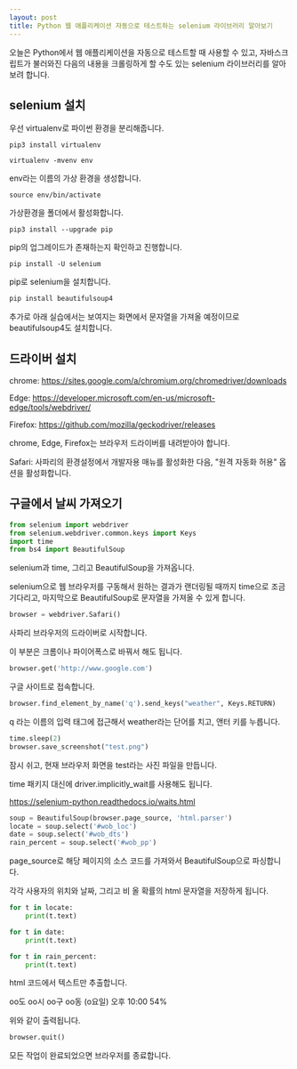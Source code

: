 ```yaml
---
layout: post
title: Python 웹 애플리케이션 자동으로 테스트하는 selenium 라이브러리 알아보기
---
```


오늘은 Python에서 웹 애플리케이션을 자동으로 테스트할 때 사용할 수 있고, 자바스크립트가 불러와진 다음의 내용을 크롤링하게 할 수도 있는 selenium 라이브러리를 알아보려 합니다.

## selenium 설치

우선 virtualenv로 파이썬 환경을 분리해줍니다.

```
pip3 install virtualenv
```

```
virtualenv -mvenv env
```

env라는 이름의 가상 환경을 생성합니다.

```
source env/bin/activate
```

가상환경을 폴더에서 활성화합니다.

```
pip3 install --upgrade pip
```

pip의 업그레이드가 존재하는지 확인하고 진행합니다.

```
pip install -U selenium
```

pip로 selenium을 설치합니다.

```python
pip install beautifulsoup4
```

추가로 아래 실습에서는 보여지는 화면에서 문자열을 가져올 예정이므로 beautifulsoup4도 설치합니다.

## 드라이버 설치

chrome: https://sites.google.com/a/chromium.org/chromedriver/downloads

Edge: https://developer.microsoft.com/en-us/microsoft-edge/tools/webdriver/

Firefox: https://github.com/mozilla/geckodriver/releases

chrome, Edge, Firefox는 브라우저 드라이버를 내려받아야 합니다.

Safari:	사파리의 환경설정에서 개발자용 매뉴를 활성화한 다음, "원격 자동화 허용" 옵션을 활성화합니다.

## 구글에서 날씨 가져오기

```python
from selenium import webdriver
from selenium.webdriver.common.keys import Keys
import time
from bs4 import BeautifulSoup
```

selenium과 time, 그리고 BeautifulSoup을 가져옵니다.

selenium으로 웹 브라우저를 구동해서 원하는 결과가 랜더링될 때까지 time으로 조금 기다리고, 마지막으로 BeautifulSoup로 문자열을 가져올 수 있게 합니다.

```python
browser = webdriver.Safari()
```

사파리 브라우저의 드라이버로 시작합니다.

이 부분은 크롬이나 파이어폭스로 바꿔서 해도 됩니다.

```python
browser.get('http://www.google.com')
```

구글 사이트로 접속합니다.

```python
browser.find_element_by_name('q').send_keys("weather", Keys.RETURN)
```

q 라는 이름의 입력 태그에 접근해서 weather라는 단어를 치고, 앤터 키를 누릅니다.

```python
time.sleep(2)
browser.save_screenshot("test.png")
```

잠시 쉬고, 현재 브라우저 화면을 test라는 사진 파일을 만듭니다.

time 패키지 대신에 driver.implicitly_wait를 사용해도 됩니다.

https://selenium-python.readthedocs.io/waits.html

```python
soup = BeautifulSoup(browser.page_source, 'html.parser')
locate = soup.select('#wob_loc')
date = soup.select('#wob_dts')
rain_percent = soup.select('#wob_pp')
```

page_source로 해당 페이지의 소스 코드를 가져와서 BeautifulSoup으로 파싱합니다.

각각 사용자의 위치와 날짜, 그리고 비 올 확률의 html 문자열을 저장하게 됩니다.

```python
for t in locate:
    print(t.text)

for t in date:
    print(t.text)

for t in rain_percent:
    print(t.text)
```

html 코드에서 텍스트만 추출합니다.

oo도 oo시 oo구 oo동
(o요일) 오후 10:00
54%

위와 같이 출력됩니다.

```python
browser.quit()
```

모든 작업이 완료되었으면 브라우저를 종료합니다.